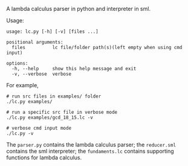 A lambda calculus parser in python and interpreter in sml. 

Usage: 

```
usage: lc.py [-h] [-v] [files ...]

positional arguments:
  files          lc file/folder path(s)(left empty when using cmd input)

options:
  -h, --help     show this help message and exit
  -v, --verbose  verbose
```

For example,

```shell
# run src files in examples/ folder 
./lc.py examples/
```

```shell
# run a specific src file in verbose mode 
./lc.py examples/gcd_18_15.lc -v 
```

```shell
# verbose cmd input mode
./lc.py -v 
```

The `parser.py` contains the lambda calculus parser; the `reducer.sml` contains the sml interpreter; the `fundaments.lc` contains supporting functions for lambda calculus. 
